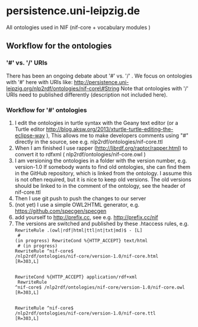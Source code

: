 persistence.uni-leipzig.de
==========================

All ontologies used in NIF (nif-core + vocabulary modules )

## Workflow for the ontologies

### '\#' vs. '/' URIs
There has been an ongoing debate about '\#' vs. '/' . We focus on ontologies with '\#' here with URIs like:
http://persistence.uni-leipzig.org/nlp2rdf/ontologies/nif-core\#String 
Note that ontologies with '/' URIs need to published differently (description not included here). 

### Workflow for '\#' ontologies
1. I edit the ontologies in turtle syntax with the Geany text editor (or a Turtle editor http://blog.aksw.org/2013/xturtle-turtle-editing-the-eclipse-way ),
   This allows me to make developers comments using "#" directly in the source, see e.g. nlp2rdf/ontologies/nif-core.ttl
2. When I am finished I use rapper (http://librdf.org/raptor/rapper.html) to convert it to rdfxml ( nlp2rdf/ontologies/nif-core.owl )
3. I am versioning the ontologies in a folder with the version number, e.g. version-1.0
   If somebody wants to find old ontologies, she can find them in the GitHub repository, which is linked from the ontology.
   I assume this is not often required, but it is nice to keep old versions.
   The old versions should be linked to in the comment of the ontology, see the header of nif-core.ttl
4. Then I use git push to push the changes to our server
5. (not yet) I use a simple OWL2HTML generator, e.g. https://github.com/specgen/specgen
6. add yourself to http://prefix.cc, see e.g. http://prefix.cc/nif
7. The versions are switched and published by these .htaccess rules, e.g. <br>
<code>RewriteRule \.(owl|rdf|html|ttl|nt|txt|md)$ - [L]<br>	
	\# (in progress) RewriteCond %{HTTP_ACCEPT} text/html<br>
	\# (in progress) RewriteRule ^nif-core$ /nlp2rdf/ontologies/nif-core/version-1.0/nif-core.html [R=303,L]<br>	
	RewriteCond %{HTTP_ACCEPT} application/rdf\+xml<br>
	RewriteRule ^nif-core$ /nlp2rdf/ontologies/nif-core/version-1.0/nif-core.owl [R=303,L]<br>	
	RewriteRule ^nif-core$ /nlp2rdf/ontologies/nif-core/version-1.0/nif-core.ttl [R=303,L]<br></code>

